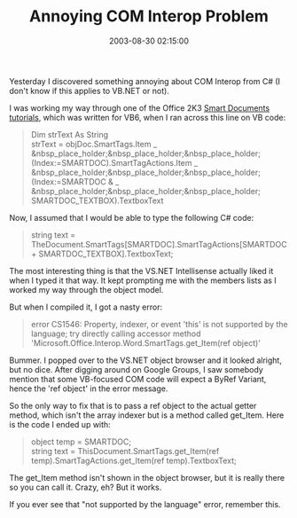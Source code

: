 ﻿---
layout: post
title: "Annoying COM Interop Problem"
comments: false
date: 2003-08-30 02:15:00
categories:
 - Technology
subtext-id: c816185a-ad03-47a9-ad1a-5dbcb3f0a722
alias: /blog/Annoying-COM-Interop-Problem.aspx
---


Yesterday I discovered something annoying about COM Interop from C# (I don't know if this applies to VB.NET or not).

I was working my way through one of the Office 2K3 [Smart Documents tutorials](http://msdn.microsoft.com/library/default.asp?url=/library/en-us/odc_wd2003_ta/html/odc_smartdocovw.asp), which was written for VB6, when I ran across this line on VB code:

> Dim strText As String  
strText = objDoc.SmartTags.Item _  
&nbsp_place_holder;&nbsp_place_holder;&nbsp_place_holder; (Index:=SMARTDOC).SmartTagActions.Item _  
&nbsp_place_holder;&nbsp_place_holder;&nbsp_place_holder; (Index:=SMARTDOC & _  
&nbsp_place_holder;&nbsp_place_holder;&nbsp_place_holder; SMARTDOC_TEXTBOX).TextboxText

Now, I assumed that I would be able to type the following C# code:

> string text = TheDocument.SmartTags[SMARTDOC].SmartTagActions[SMARTDOC + SMARTDOC_TEXTBOX].TextboxText;

The most interesting thing is that the VS.NET Intellisense actually liked it when I typed it that way. It kept prompting me with the members lists as I worked my way through the object model.

But when I compiled it, I got a nasty error:

> error CS1546: Property, indexer, or event 'this' is not supported by the language; try directly calling accessor method 'Microsoft.Office.Interop.Word.SmartTags.get_Item(ref object)'

Bummer. I popped over to the VS.NET object browser and it looked alright, but no dice. After digging around on Google Groups, I saw somebody mention that some VB-focused COM code will expect a ByRef Variant, hence the 'ref object' in the error message.

So the only way to fix that is to pass a ref object to the actual getter method, which isn't the array indexer but is a method called get_Item. Here is the code I ended up with:

> object temp = SMARTDOC;  
string text = ThisDocument.SmartTags.get_Item(ref temp).SmartTagActions.get_Item(ref temp).TextboxText;

The get_Item method isn't shown in the object browser, but it is really there so you can call it. Crazy, eh? But it works.

If you ever see that "not supported by the language" error, remember this.
